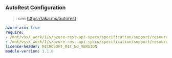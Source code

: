 ### AutoRest Configuration

> see https://aka.ms/autorest

``` yaml
azure-arm: true
require:
- /mnt/vss/_work/1/s/azure-rest-api-specs/specification/support/resource-manager/readme.md
- /mnt/vss/_work/1/s/azure-rest-api-specs/specification/support/resource-manager/readme.go.md
license-header: MICROSOFT_MIT_NO_VERSION
module-version: 1.1.0

```